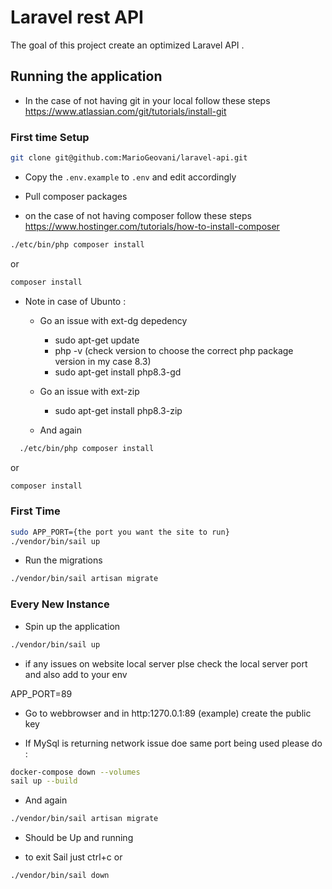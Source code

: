 # Laravel rest API

The goal of this project create an optimized Laravel API .


## Running the application

- In the case of not having git in your local follow these steps
https://www.atlassian.com/git/tutorials/install-git
### First time Setup
```bash
git clone git@github.com:MarioGeovani/laravel-api.git
```

- Copy the `.env.example` to `.env` and edit accordingly

- Pull composer packages
- on the case of not having composer follow these steps
https://www.hostinger.com/tutorials/how-to-install-composer
```bash
./etc/bin/php composer install
```
  or
```bash
composer install
```
 - Note in case of Ubunto :
    - Go an issue with  ext-dg depedency
        - sudo apt-get update
        - php -v (check version to choose the correct php package version in my case 8.3)
        - sudo apt-get install php8.3-gd
    - Go an issue with ext-zip
         - sudo apt-get install php8.3-zip

    - And again
```bash
  ./etc/bin/php composer install
  ```
  or
   ```bash
  composer install
  ```

### First Time
```bash
sudo APP_PORT={the port you want the site to run}
./vendor/bin/sail up
```

- Run the migrations
```bash
./vendor/bin/sail artisan migrate
```

### Every New Instance
- Spin up the application
```bash
./vendor/bin/sail up
```

- if any issues on website local server plse check the local server port
and also add to your env

APP_PORT=89

- Go to webbrowser and in http:1270.0.1:89 (example) create the public key

-  If MySql is returning network issue doe same  port being used please
do :

```bash
docker-compose down --volumes
sail up --build
```

- And again

```bash
./vendor/bin/sail artisan migrate
```
 - Should be Up and running

 - to exit Sail just ctrl+c or
```bash
./vendor/bin/sail down
```

